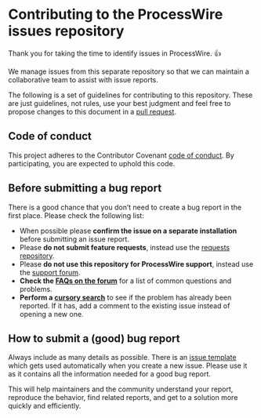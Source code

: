 # Contributing to the ProcessWire issues repository

Thank you for taking the time to identify issues in ProcessWire. :+1:

We manage issues from this separate repository so that we can maintain a collaborative team to assist with issue reports.

The following is a set of guidelines for contributing to this repository. These are just guidelines, not rules, use your best judgment and feel free to propose changes to this document in a [pull request](https://github.com/processwire/processwire-issues/pulls).

## Code of conduct

This project adheres to the Contributor Covenant [code of conduct](https://github.com/processwire/processwire-issues/blob/master/CODE_OF_CONDUCT.md). By participating, you are expected to uphold this code.

## Before submitting a bug report

There is a good chance that you don’t need to create a bug report in the first place. Please check the following list:

* When possible please **confirm the issue on a separate installation** before submitting an issue report.
* Please **do not submit feature requests**, instead use the [requests repository](https://github.com/processwire/processwire-requests/issues).
* Please **do not use this repository for ProcessWire support**, instead use the [support forum](https://processwire.com/talk/).
* **Check the [FAQs on the forum](https://processwire.com/talk/forum/6-faqs/)** for a list of common questions and problems.
* **Perform a [cursory search](https://github.com/issues?utf8=✓&q=is%3Aissue+user%3Aprocesswire)** to see if the problem has already been reported. If it has, add a comment to the existing issue instead of opening a new one.

## How to submit a (good) bug report

Always include as many details as possible. There is an [issue template](https://github.com/processwire/processwire-issues/blob/master/.github/ISSUE_TEMPLATE.md) which gets used automatically when you create a new issue. Please use it as it contains all the information needed for a good bug report.

This will help maintainers and the community understand your report, reproduce the behavior, find related reports, and get to a solution more quickly and efficiently.
